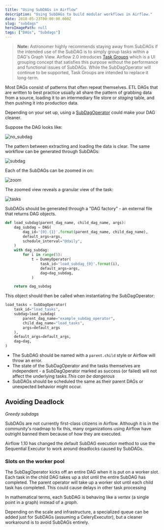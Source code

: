 ```yaml
---
title: "Using SubDAGs in Airflow"
description: "Using SubDAGs to build modular workflows in Airflow."
date: 2018-05-23T00:00:00.000Z
slug: "subdags"
heroImagePath: null
tags: ["DAGs", "Subdags"]
---
```

<!-- markdownlint-disable-file -->
> **Note:** Astronomer highly recommends staying away from SubDAGs if the intended use of the SubDAG is to simply group tasks within a DAG's Graph View.  Airflow 2.0 introduces [Task Groups](https://airflow.apache.org/docs/apache-airflow/stable/concepts.html#taskgroup) which is a UI grouping concept that satisfies this purpose without the performance and functional issues of SubDAGs.  While the SubDagOperator will continue to be supported, Task Groups are intended to replace it long-term.


Most DAGs consist of patterns that often repeat themselves. ETL DAGs that are written to best practice usually all share the pattern of grabbing data from a source, loading it to an intermediary file store or _staging_ table, and then pushing it into production data.

Depending on your set up, using a [SubDagOperator](https://registry.astronomer.io/providers/apache-airflow/modules/subdagoperator) could make your DAG cleaner.


Suppose the DAG looks like:

![no_subdag](https://assets.astronomer.io/website/img/guides/workflow_no_subdag.png)

The pattern between extracting and loading the data is clear. The same workflow can be generated through SubDAGs:

![subdag](https://assets.astronomer.io/website/img/guides/subdag_dag.png)

Each of the SubDAGs can be zoomed in on:

![zoom](https://assets.astronomer.io/website/img/guides/zoomed_in.png)

The zoomed view reveals a granular view of the task:

![tasks](https://assets.astronomer.io/website/img/guides/subdag_tasks.png)

SubDAGs should be generated through a "DAG factory" - an external file that returns DAG objects.

```python
def load_subdag(parent_dag_name, child_dag_name, args):
    dag_subdag = DAG(
        dag_id='{0}.{1}'.format(parent_dag_name, child_dag_name),
        default_args=args,
        schedule_interval="@daily",
    )
    with dag_subdag:
        for i in range(5):
            t = DummyOperator(
                task_id='load_subdag_{0}'.format(i),
                default_args=args,
                dag=dag_subdag,
            )

    return dag_subdag

```

This object should then be called when instantiating the SubDagOperator:

```python
load_tasks = SubDagOperator(
    task_id="load_tasks",
    subdag=load_subdag(
        parent_dag_name="example_subdag_operator",
        child_dag_name="load_tasks",
        args=default_args
    ),
    default_args=default_args,
    dag=dag,
)

```

- The SubDAG should be named with a `parent.child` style or Airflow will throw an error.
- The state of the SubDagOperator and the tasks themselves are independent - a SubDagOperator marked as success (or failed) will not affect the underlying tasks._This can be dangerous_
- SubDAGs should be scheduled the same as their parent DAGs or unexpected behavior might occur.

## Avoiding Deadlock

_Greedy subdags_

SubDAGs are not currently first-class citizens in Airflow. Although it is in the community's roadmap to fix this, many organizations using Airflow have outright banned them because of how they are executed.

Airflow 1.10 has changed the default SubDAG execution method to use the Sequential Executor to work around deadlocks caused by SubDAGs.


### Slots on the worker pool

The SubDagOperator kicks off an entire DAG when it is put on a worker slot. Each task in the child DAG takes up a slot until the entire SubDAG has completed. The parent operator will take up a worker slot until each child task has completed. This could cause delays in other task processing

In mathematical terms, each SubDAG is behaving like a _vertex_ (a single point in a graph) instead of a _graph_.

Depending on the scale and infrastructure, a specialized queue can be added just for SubDAGs (assuming a CeleryExecutor), but a cleaner workaround is to avoid SubDAGs entirely.
